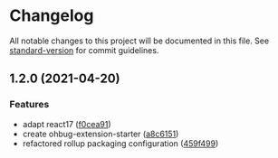 # Changelog

All notable changes to this project will be documented in this file. See [standard-version](https://github.com/conventional-changelog/standard-version) for commit guidelines.

## 1.2.0 (2021-04-20)

### Features

- adapt react17 ([f0cea91](https://github.com/ohbug-org/ohbug-extension-starter/commit/f0cea9128058433426589f3f61810e2289ccc311))
- create ohbug-extension-starter ([a8c6151](https://github.com/ohbug-org/ohbug-extension-starter/commit/a8c6151306717f127e3fd428eaec88a664f0b0bd))
- refactored rollup packaging configuration ([459f499](https://github.com/ohbug-org/ohbug-extension-starter/commit/459f499971e8405927f68be36010f36a7ff77bdb))
